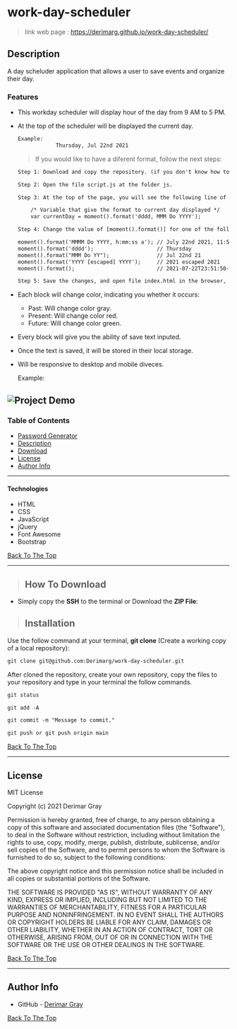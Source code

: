 # work-day-scheduler
>  link web page  : https://derimarg.github.io/work-day-scheduler/

## Description

A day scheluder application that allows a user to save events and organize their day.

### Features

- This workday scheduler will display hour of the day from 9 AM to 5 PM.
- At the top of the scheduler will be displayed the current day.
    ```html
    Example: 
                Thursday, Jul 22nd 2021
    ```

    > If you would like to have a diferent format, follow the next steps:

    ```html
    Step 1: Download and copy the repository. (if you don't know how to do this, check down below the instruction of Download and Instalation).

    Step 2: Open the file script.js at the folder js.

    Step 3: At the top of the page, you will see the following line of code.

        /* Variable that give the format to current day displayed */
        var currentDay = moment().format('dddd, MMM Do YYYY');

    Step 4: Change the value of [moment().format()] for one of the following options.

    moment().format('MMMM Do YYYY, h:mm:ss a'); // July 22nd 2021, 11:50:55 pm
    moment().format('dddd');                    // Thursday
    moment().format("MMM Do YY");               // Jul 22nd 21
    moment().format('YYYY [escaped] YYYY');     // 2021 escaped 2021
    moment().format();                          // 2021-07-22T23:51:50-05:00

    Step 5: Save the changes, and open file index.html in the browser, then refresh, and you will see the formar that you choosed being displayed.
    ```
- Each block will change color, indicating you whether it occurs:
    - Past: Will change color gray.
    - Present: Will change color red.
    - Future: Will change color green.

- Every block will give you the ability of save text inputed.
- Once the text is saved, it will be stored in their local storage.
- Will be responsive to desktop and mobile diveces.

    Example:

![Project Demo](./resources/images/demo.gif)
---

### Table of Contents

- [Password Generator](#work-day-scheduler)
- [Description](#description)
- [Download](#how-to-download)
- [License](#license)
- [Author Info](#author-info)

---

#### Technologies
- HTML
- CSS
- JavaScript
- jQuery
- Font Awesome
- Bootstrap

[Back To The Top](#work-day-scheduler)

---

>## How To Download

- Simply copy the **SSH** to the terminal or Download the **ZIP File**:

>## Installation

 Use the follow command at your terminal, **git clone** (Create a working copy of a local repository):

```html
git clone git@github.com:Derimarg/work-day-scheduler.git
```

After cloned the repository, create your own repository, copy the files to your repository and type in your terminal the follow commands. 

```html
git status

git add -A

git commit -m "Message to commit."

git push or git push origin main
```

[Back To The Top](#work-day-scheduler)

---

## License

MIT License

Copyright (c) 2021 Derimar Gray

Permission is hereby granted, free of charge, to any person obtaining a copy
of this software and associated documentation files (the "Software"), to deal
in the Software without restriction, including without limitation the rights
to use, copy, modify, merge, publish, distribute, sublicense, and/or sell
copies of the Software, and to permit persons to whom the Software is
furnished to do so, subject to the following conditions:

The above copyright notice and this permission notice shall be included in all
copies or substantial portions of the Software.

THE SOFTWARE IS PROVIDED "AS IS", WITHOUT WARRANTY OF ANY KIND, EXPRESS OR
IMPLIED, INCLUDING BUT NOT LIMITED TO THE WARRANTIES OF MERCHANTABILITY,
FITNESS FOR A PARTICULAR PURPOSE AND NONINFRINGEMENT. IN NO EVENT SHALL THE
AUTHORS OR COPYRIGHT HOLDERS BE LIABLE FOR ANY CLAIM, DAMAGES OR OTHER
LIABILITY, WHETHER IN AN ACTION OF CONTRACT, TORT OR OTHERWISE, ARISING FROM,
OUT OF OR IN CONNECTION WITH THE SOFTWARE OR THE USE OR OTHER DEALINGS IN THE
SOFTWARE.

[Back To The Top](#work-day-scheduler)

---

## Author Info

- GitHub - [Derimar Gray](https://github.com/Derimarg)

[Back To The Top](#work-day-scheduler)
